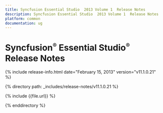 ```yaml
---
title: Syncfusion Essential Studio  2013 Volume 1  Release Notes  
description: Syncfusion Essential Studio  2013 Volume 1  Release Notes  
platform: common
documentation: ug
---
```


# Syncfusion<sup style="font-size:70%">&reg;</sup> Essential Studio<sup style="font-size:70%">&reg;</sup> Release Notes  

{% include release-info.html date="February 15, 2013"  version="v11.1.0.21" %} 


{% directory path: _includes/release-notes/v11.1.0.21 %}

{% include {{file.url}} %}

{% enddirectory %}